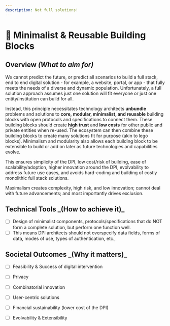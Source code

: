 ```yaml
---
description: Not full solutions!
---
```


# 🧱 Minimalist & Reusable Building Blocks

## Overview _(What to aim for)_

We cannot predict the future, or predict all scenarios to build a full stack, end to end digital solution - for example, a website, portal, or app - that fully meets the needs of a diverse and dynamic population. Unfortunately, a full solution approach assumes just one solution will fit everyone or just one entity/institution can build for all.&#x20;

Instead, this principle necessitates technology architects **unbundle** problems and solutions to **core, modular, minimalist, and reusable** building blocks with open protocols and specifications to connect them. These building blocks should create **high trust** and **low costs** for other public and private entities when re-used. The ecosystem can then combine these building blocks to create many solutions fit for purpose (akin to lego blocks). Minimalism and modularity also allows each building block to be extensible to build or add on later as future technologies and capabilities evolve.

This ensures simplicity of the DPI, low cost/risk of building, ease of scalability/adoption, higher innovation around the DPI, evolvability to address future use cases, and avoids hard-coding and building of costly monolithic full stack solutions.&#x20;

Maximalism creates complexity, high risk, and low innovation; cannot deal with future advancements; and most importantly drives exclusion.

## **Technical Tools **_**(How to achieve it)**_&#x20;

* [ ] Design of minimalist components, protocols/specifications that do NOT form a complete solution, but perform one function well.
* [ ] This means DPI architects should not overspecify data fields, forms of data, modes of use, types of authentication, etc.,

## **Societal Outcomes **_**(Why it matters)**_

* [ ] Feasibility & Success of digital intervention
* [ ] Privacy
* [ ] Combinatorial innovation
* [ ] User-centric solutions
* [ ] Financial sustainability (lower cost of the DPI)
* [ ] Evolvability & Extensibility

